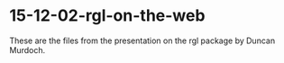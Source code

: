 # 15-12-02-rgl-on-the-web

These are the files from the presentation on the rgl package by Duncan Murdoch.
